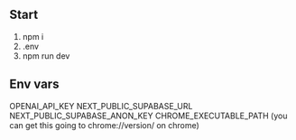 ## Start

1. npm i
2. .env
3. npm run dev

## Env vars

OPENAI_API_KEY
NEXT_PUBLIC_SUPABASE_URL
NEXT_PUBLIC_SUPABASE_ANON_KEY
CHROME_EXECUTABLE_PATH (you can get this going to chrome://version/ on chrome)
